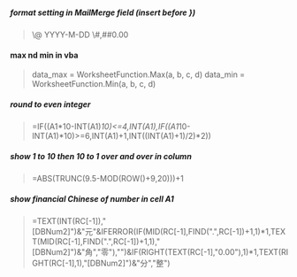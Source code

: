 ##### format setting in MailMerge field (insert before })
> \\@ YYYY-M-DD
> \\#,##0.00

#### max nd min in vba
> data_max = WorksheetFunction.Max(a, b, c, d)
> data_min = WorksheetFunction.Min(a, b, c, d)

##### round to even integer
> =IF((A1*10-INT(A1)*10)<=4,INT(A1),IF((A1*10-INT(A1)*10)>=6,INT(A1)+1,INT((INT(A1)+1)/2)*2))

##### show 1 to 10 then 10 to 1 over and over in column
> =ABS(TRUNC(9.5-MOD(ROW()+9,20)))+1

##### show financial Chinese of number in cell A1
> =TEXT(INT(RC[-1]),"[DBNum2]")&"元"&IFERROR(IF(MID(RC[-1],FIND(".",RC[-1])+1,1)*1,TEXT(MID(RC[-1],FIND(".",RC[-1])+1,1),"[DBNum2]")&"角","零"),"")&IF(RIGHT(TEXT(RC[-1],"0.00"),1)*1,TEXT(RIGHT(RC[-1],1),"[DBNum2]")&"分","整")
